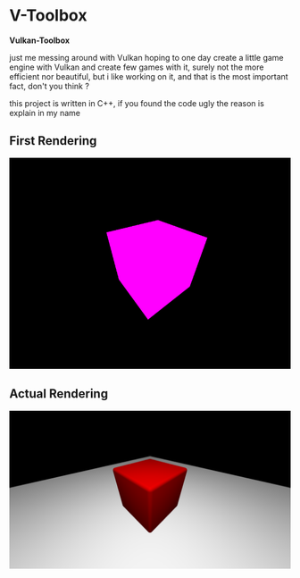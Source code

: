 V-Toolbox
=========

**Vulkan-Toolbox**

just me messing around with Vulkan hoping to one day create a little game engine with Vulkan and create few games with it,
surely not the more efficient nor beautiful, but i like working on it, and that is the most important fact, don't you think ?

this project is written in C++, if you found the code ugly the reason is explain in my name

First Rendering
---------------

![Cube](https://raw.githubusercontent.com/CrappyDevGuy/V-Toolbox/main/rendering/2021-01-18-193908_800x600_scrot.png)

Actual Rendering
----------------

![Cube](https://raw.githubusercontent.com/CrappyDevGuy/V-Toolbox/main/rendering/2021-01-19-132716_1280x720_scrot.png)
